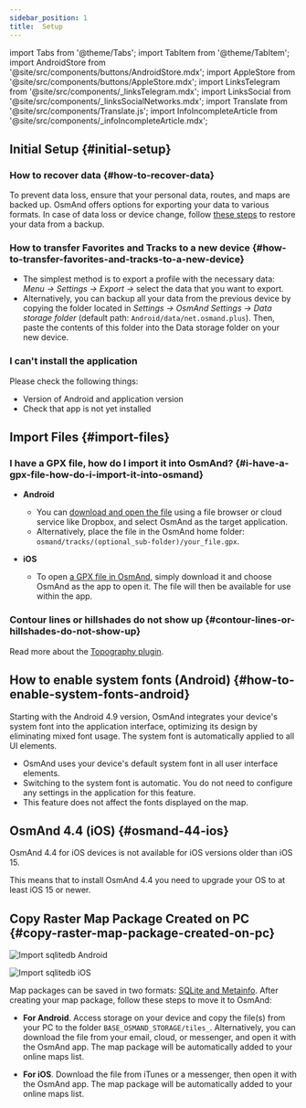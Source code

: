 ```yaml
---
sidebar_position: 1
title:  Setup
---
```


import Tabs from '@theme/Tabs';
import TabItem from '@theme/TabItem';
import AndroidStore from '@site/src/components/buttons/AndroidStore.mdx';
import AppleStore from '@site/src/components/buttons/AppleStore.mdx';
import LinksTelegram from '@site/src/components/_linksTelegram.mdx';
import LinksSocial from '@site/src/components/_linksSocialNetworks.mdx';
import Translate from '@site/src/components/Translate.js';
import InfoIncompleteArticle from '@site/src/components/_infoIncompleteArticle.mdx';


## Initial Setup {#initial-setup}

### How to recover data {#how-to-recover-data}

To prevent data loss, ensure that your personal data, routes, and maps are backed up. OsmAnd offers options for exporting your data to various formats. In case of data loss or device change, follow [these steps](https://osmand.net/docs/user/personal/import-export/#preventing-data-loss) to restore your data from a backup.


### How to transfer Favorites and Tracks to a new device {#how-to-transfer-favorites-and-tracks-to-a-new-device}

- The simplest method is to export a profile with the necessary data: *Menu → Settings → Export →* select the data that you want to export.
- Alternatively, you can backup all your data from the previous device by copying the folder located in *Settings → OsmAnd Settings → Data storage folder* (default path: `Android/data/net.osmand.plus`). Then, paste the contents of this folder into the Data storage folder on your new device.


### I can't install the application 
Please check the following things:
- Version of Android and application version
- Check that app is not yet installed


## Import Files {#import-files}

### I have a GPX file, how do I import it into OsmAnd? {#i-have-a-gpx-file-how-do-i-import-it-into-osmand}

- **Android**
    - You can [download and open the file](../navigation/setup/gpx-navigation.md) using a file browser or cloud service like Dropbox, and select OsmAnd as the target application.
    - Alternatively, place the file in the OsmAnd home folder: `osmand/tracks/(optional_sub-folder)/your_file.gpx`.

- **iOS**
    - To open [a GPX file in OsmAnd](../navigation/setup/gpx-navigation.md), simply download it and choose OsmAnd as the app to open it. The file will then be available for use within the app.

### Contour lines or hillshades do not show up {#contour-lines-or-hillshades-do-not-show-up}

Read more about the [Topography plugin](../plugins/topography.md).


## How to enable system fonts (Android) {#how-to-enable-system-fonts-android}

Starting with the Android 4.9 version, OsmAnd integrates your device's system font into the application interface, optimizing its design by eliminating mixed font usage. The system font is automatically applied to all UI elements.

- OsmAnd uses your device's default system font in all user interface elements.
- Switching to the system font is automatic. You do not need to configure any settings in the application for this feature.
- This feature does not affect the fonts displayed on the map.


## OsmAnd 4.4 (iOS) {#osmand-44-ios}

OsmAnd 4.4 for iOS devices is not available for iOS versions older than iOS 15.

This means that to install OsmAnd 4.4 you need to upgrade your OS to at least iOS 15 or newer.


<!--
## Storage on an SD card (Android) {#storage-on-an-sd-card-android}

:::note
When you *turn on a USB drive to share files* with a computer or disconnect the SD card through system settings, the external drive is disconnected from the device and all applications running on the external drive are **immediately terminated**. You can [read more here](https://developer.android.com/guide/topics/data/install-location).
:::

### To move the OsmAnd home (maps) folder to an external SD card: {#to-move-the-osmand-home-maps-folder-to-an-external-sd-card}

-   Go to *Settings (on the start screen) →  OsmAnd Settings → Data storage folder*
-   Change the value to a path pointing to the external SD card, on many
    Android systems may contain `/storage/extSdCard` or similar.
    Please note that some versions of Android strictly limit your choice
    of which path will be write-accessible for apps.
-   You are then asked if the contents of the OsmAnd data folder should be moved from
    internal memory to the external SD card.
    You may also perform this manually using a built-in file manager app on the device or via
    connecting the device to a computer as external storage and performing the move from there.


### How do I use my SD card with OsmAnd under Android 4.4+ and 5 {#how-do-i-use-my-sd-card-with-osmand-under-android-44-and-5}

If you update your Android to version 4.4.x, you will experience a known
Android issue with the `WRITE_EXTERNAL_STORAGE` permission: Android has
changed the rules so that from now on no application can write to the
external SD card anywhere outside its new standard folder
`Android/data/[PACKAGE-NAME]`. If OsmAnd was installed before updating
your device to Android 4.4.x, it will continue to work (read-only) with
the old, non-standard osmand folder, but won't be able to update any map
and other files there.

Solutions:

-   Move OsmAnd's data folder osmand to the internal storage. \
     **Drawback:** Internal storage can be rather small.
-   Move OsmAnd's data folder osmand into its standard SD folder, \
    for OsmAnd+ : `(extSdCard)/Android/data/net.osmand.plus/files` \
    for OsmAnd : `(extSdCard)/Android/data/net.osmand/files` \
     **Caution:** Whenever you uninstall OsmAnd now, all your data will
    be erased as well! (Unless you unmount your SD card, or rename the
    net.osmand(.plus) folder before de-installation.)

If you manually want to perform the necessary copies/moves, either use a
PC to perform this action on the SD card, or on the device itself use
the file manager tool **which came pre-installed with your Android**
(only these methods will have the necessary write permission). All copy operations
may also be invoked in OsmAnd itself via `Menu/Settings/General/Data
storage folder` but the copy operations may take a long time or result in
errors (e.g. if the SD card is too full).
-->


## Copy Raster Map Package Created on PC {#copy-raster-map-package-created-on-pc}

<Tabs groupId="operating-systems" queryString="current-os">

<TabItem value="android" label="Android">

![Import sqlitedb Android](@site/static/img/plugins/online-maps/import-sqlitedb-android.png)

</TabItem>

<TabItem value="ios" label="iOS">

![Import sqlitedb iOS](@site/static/img/plugins/online-maps/import-sqlitedb-ios.png)  

</TabItem>

</Tabs>

Map packages can be saved in two formats: [SQLite and Metainfo](https://osmand.net/docs/user/map/raster-maps). After creating your map package, follow these steps to move it to OsmAnd:

- **For Android**. Access storage on your device and copy the file(s) from your PC to the folder `BASE_OSMAND_STORAGE/tiles_`. Alternatively, you can download the file from your email, cloud, or messenger, and open it with the OsmAnd app. The map package will be automatically added to your online maps list.

- **For iOS**. Download the file from iTunes or a messenger, then open it with the OsmAnd app. The map package will be automatically added to your online maps list.

